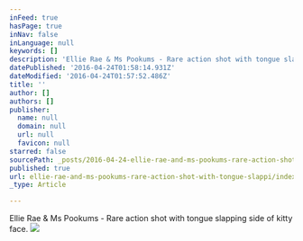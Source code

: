 ```yaml
---
inFeed: true
hasPage: true
inNav: false
inLanguage: null
keywords: []
description: 'Ellie Rae & Ms Pookums - Rare action shot with tongue slapping side of kitty face.'
datePublished: '2016-04-24T01:58:14.931Z'
dateModified: '2016-04-24T01:57:52.486Z'
title: ''
author: []
authors: []
publisher:
  name: null
  domain: null
  url: null
  favicon: null
starred: false
sourcePath: _posts/2016-04-24-ellie-rae-and-ms-pookums-rare-action-shot-with-tongue-slappi.md
published: true
url: ellie-rae-and-ms-pookums-rare-action-shot-with-tongue-slappi/index.html
_type: Article

---
```

Ellie Rae & Ms Pookums - Rare action shot with tongue slapping side of kitty face.
![](https://the-grid-user-content.s3-us-west-2.amazonaws.com/e12b01ea-987b-4b98-936d-b4a226febb94.jpg)